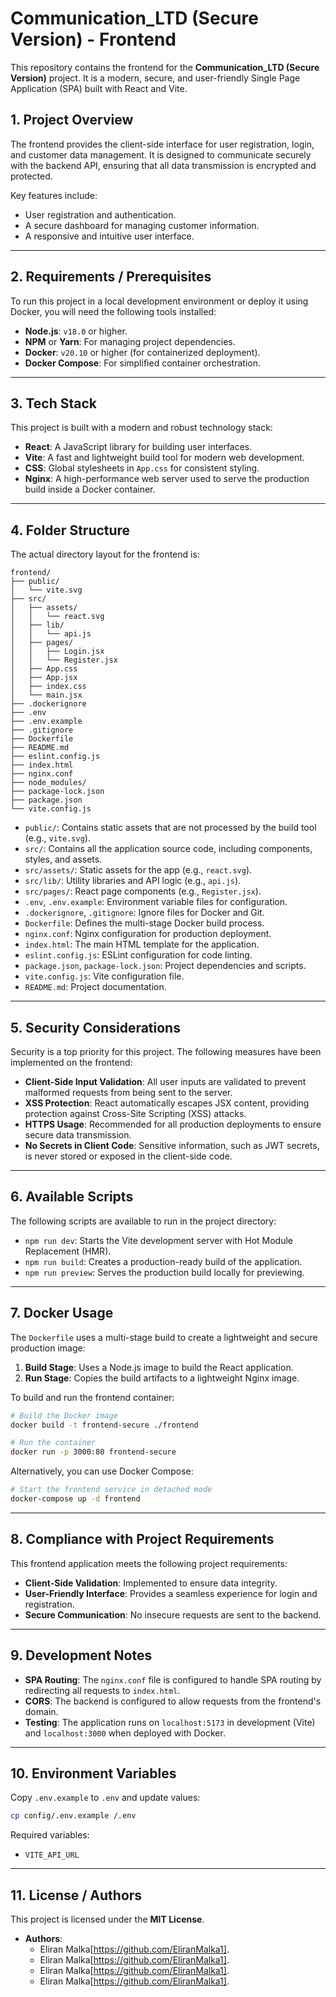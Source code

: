 # Communication_LTD (Secure Version) - Frontend

This repository contains the frontend for the **Communication_LTD (Secure Version)** project. It is a modern, secure, and user-friendly Single Page Application (SPA) built with React and Vite.

## 1. Project Overview

The frontend provides the client-side interface for user registration, login, and customer data management. It is designed to communicate securely with the backend API, ensuring that all data transmission is encrypted and protected.

Key features include:
-   User registration and authentication.
-   A secure dashboard for managing customer information.
-   A responsive and intuitive user interface.

---

## 2. Requirements / Prerequisites

To run this project in a local development environment or deploy it using Docker, you will need the following tools installed:

-   **Node.js**: `v18.0` or higher.
-   **NPM** or **Yarn**: For managing project dependencies.
-   **Docker**: `v20.10` or higher (for containerized deployment).
-   **Docker Compose**: For simplified container orchestration.

---

## 3. Tech Stack

This project is built with a modern and robust technology stack:

-   **React**: A JavaScript library for building user interfaces.
-   **Vite**: A fast and lightweight build tool for modern web development.
-   **CSS**: Global stylesheets in `App.css` for consistent styling.
-   **Nginx**: A high-performance web server used to serve the production build inside a Docker container.

---




## 4. Folder Structure

The actual directory layout for the frontend is:

```
frontend/
├── public/
│   └── vite.svg
├── src/
│   ├── assets/
│   │   └── react.svg
│   ├── lib/
│   │   └── api.js
│   ├── pages/
│   │   ├── Login.jsx
│   │   └── Register.jsx
│   ├── App.css
│   ├── App.jsx
│   ├── index.css
│   └── main.jsx
├── .dockerignore
├── .env
├── .env.example
├── .gitignore
├── Dockerfile
├── README.md
├── eslint.config.js
├── index.html
├── nginx.conf
├── node_modules/
├── package-lock.json
├── package.json
└── vite.config.js
```

-   `public/`: Contains static assets that are not processed by the build tool (e.g., `vite.svg`).
-   `src/`: Contains all the application source code, including components, styles, and assets.
-   `src/assets/`: Static assets for the app (e.g., `react.svg`).
-   `src/lib/`: Utility libraries and API logic (e.g., `api.js`).
-   `src/pages/`: React page components (e.g., `Register.jsx`).
-   `.env`, `.env.example`: Environment variable files for configuration.
-   `.dockerignore`, `.gitignore`: Ignore files for Docker and Git.
-   `Dockerfile`: Defines the multi-stage Docker build process.
-   `nginx.conf`: Nginx configuration for production deployment.
-   `index.html`: The main HTML template for the application.
-   `eslint.config.js`: ESLint configuration for code linting.
-   `package.json`, `package-lock.json`: Project dependencies and scripts.
-   `vite.config.js`: Vite configuration file.
-   `README.md`: Project documentation.

---

## 5. Security Considerations

Security is a top priority for this project. The following measures have been implemented on the frontend:

-   **Client-Side Input Validation**: All user inputs are validated to prevent malformed requests from being sent to the server.
-   **XSS Protection**: React automatically escapes JSX content, providing protection against Cross-Site Scripting (XSS) attacks.
-   **HTTPS Usage**: Recommended for all production deployments to ensure secure data transmission.
-   **No Secrets in Client Code**: Sensitive information, such as JWT secrets, is never stored or exposed in the client-side code.

---

## 6. Available Scripts

The following scripts are available to run in the project directory:

-   `npm run dev`: Starts the Vite development server with Hot Module Replacement (HMR).
-   `npm run build`: Creates a production-ready build of the application.
-   `npm run preview`: Serves the production build locally for previewing.

---

## 7. Docker Usage

The `Dockerfile` uses a multi-stage build to create a lightweight and secure production image:

1.  **Build Stage**: Uses a Node.js image to build the React application.
2.  **Run Stage**: Copies the build artifacts to a lightweight Nginx image.

To build and run the frontend container:

```bash
# Build the Docker image
docker build -t frontend-secure ./frontend

# Run the container
docker run -p 3000:80 frontend-secure
```

Alternatively, you can use Docker Compose:

```bash
# Start the frontend service in detached mode
docker-compose up -d frontend
```

---

## 8. Compliance with Project Requirements

This frontend application meets the following project requirements:

-   **Client-Side Validation**: Implemented to ensure data integrity.
-   **User-Friendly Interface**: Provides a seamless experience for login and registration.
-   **Secure Communication**: No insecure requests are sent to the backend.

---

## 9. Development Notes

-   **SPA Routing**: The `nginx.conf` file is configured to handle SPA routing by redirecting all requests to `index.html`.
-   **CORS**: The backend is configured to allow requests from the frontend's domain.
-   **Testing**: The application runs on `localhost:5173` in development (Vite) and `localhost:3000` when deployed with Docker.

---

## 10. Environment Variables
Copy `.env.example` to `.env` and update values:

```bash
cp config/.env.example /.env
```

Required variables:

- `VITE_API_URL`  

---


## 11. License / Authors

This project is licensed under the **MIT License**.

-   **Authors**: 
    - Eliran Malka[https://github.com/EliranMalka1].
    - Eliran Malka[https://github.com/EliranMalka1].
    - Eliran Malka[https://github.com/EliranMalka1].
    - Eliran Malka[https://github.com/EliranMalka1].